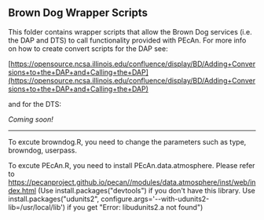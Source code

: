 ## Brown Dog Wrapper Scripts

This folder contains wrapper scripts that allow the Brown Dog services (i.e. the DAP and DTS) to call functionality provided with PEcAn.
For more info on how to create convert scripts for the DAP see:

[https://opensource.ncsa.illinois.edu/confluence/display/BD/Adding+Conversions+to+the+DAP+and+Calling+the+DAP](https://opensource.ncsa.illinois.edu/confluence/display/BD/Adding+Conversions+to+the+DAP+and+Calling+the+DAP)

and for the DTS:

*Coming soon!*

------------------------------------------------------------------------------------------------------

To excute browndog.R, you need to change the parameters such as type, browndog, userpass. 

To excute PEcAn.R, you need to install PEcAn.data.atmosphere. Please refer to https://pecanproject.github.io/pecan//modules/data.atmosphere/inst/web/index.html
(Use install.packages("devtools") if you don't have this library. 
Use install.packages("udunits2", configure.args='--with-udunits2-lib=/usr/local/lib') if you get "Error: libudunits2.a not found")